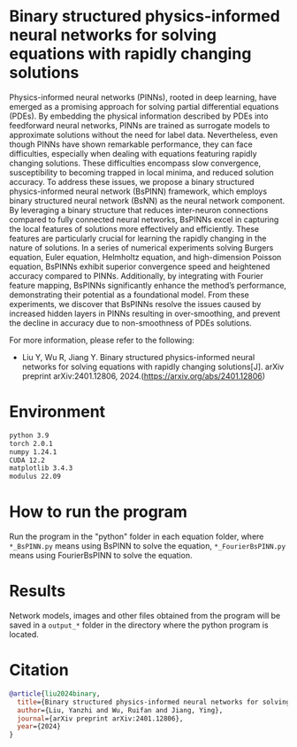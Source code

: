 # Binary structured physics-informed neural networks for solving equations with rapidly changing solutions
Physics-informed neural networks (PINNs), rooted in deep learning, have emerged as a promising approach for solving partial differential equations (PDEs). By embedding the physical information described by PDEs into feedforward neural networks, PINNs are trained as surrogate models to approximate solutions without the need for label data. Nevertheless, even though PINNs have shown remarkable performance, they can face difficulties, especially when dealing with equations featuring rapidly changing solutions. These difficulties encompass slow convergence, susceptibility to becoming trapped in local minima, and reduced solution accuracy. To address these issues, we propose a binary structured physics-informed neural network (BsPINN) framework, which employs binary structured neural network (BsNN) as the neural network component. By leveraging a binary structure that reduces inter-neuron connections compared to fully connected neural networks, BsPINNs excel in capturing the local features of solutions more effectively and efficiently. These features are particularly crucial for learning the rapidly changing in the nature of solutions. In a series of numerical experiments solving Burgers equation, Euler equation, Helmholtz equation, and high-dimension Poisson equation, BsPINNs exhibit superior convergence speed and heightened accuracy compared to PINNs. Additionally, by integrating with Fourier feature mapping, BsPINNs significantly enhance the method’s performance, demonstrating their potential as a foundational model. From these experiments, we discover that BsPINNs resolve the issues caused by increased hidden layers in PINNs resulting in over-smoothing, and prevent the decline in accuracy due to non-smoothness of PDEs solutions.

For more information, please refer to the following: 
+ Liu Y, Wu R, Jiang Y. Binary structured physics-informed neural networks for solving equations with rapidly changing solutions[J]. arXiv preprint arXiv:2401.12806, 2024.(https://arxiv.org/abs/2401.12806)

# Environment
```txt
python 3.9
torch 2.0.1
numpy 1.24.1
CUDA 12.2 
matplotlib 3.4.3
modulus 22.09
```

# How to run the program
Run the program in the "python" folder in each equation folder, where `*_BsPINN.py` means using BsPINN to solve the equation, `*_FourierBsPINN.py` means using FourierBsPINN to solve the equation. 

# Results
Network models, images and other files obtained from the program will be saved in a `output_*` folder in the directory where the python program is located.

# Citation
```bibtex
@article{liu2024binary,
  title={Binary structured physics-informed neural networks for solving equations with rapidly changing solutions},
  author={Liu, Yanzhi and Wu, Ruifan and Jiang, Ying},
  journal={arXiv preprint arXiv:2401.12806},
  year={2024}
}
```